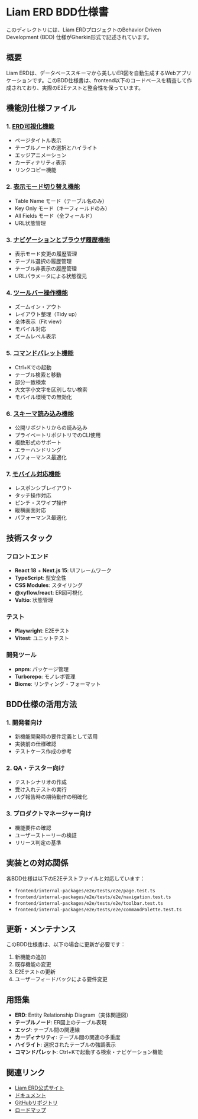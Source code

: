 # Liam ERD BDD仕様書

このディレクトリには、Liam ERDプロジェクトのBehavior Driven Development (BDD) 仕様がGherkin形式で記述されています。

## 概要

Liam ERDは、データベーススキーマから美しいER図を自動生成するWebアプリケーションです。このBDD仕様書は、frontend以下のコードベースを精査して作成されており、実際のE2Eテストと整合性を保っています。

## 機能別仕様ファイル

### 1. [ERD可視化機能](./erd-visualization.feature)
- ページタイトル表示
- テーブルノードの選択とハイライト
- エッジアニメーション
- カーディナリティ表示
- リンクコピー機能

### 2. [表示モード切り替え機能](./display-modes.feature)
- Table Name モード（テーブル名のみ）
- Key Only モード（キーフィールドのみ）
- All Fields モード（全フィールド）
- URL状態管理

### 3. [ナビゲーションとブラウザ履歴機能](./navigation-and-history.feature)
- 表示モード変更の履歴管理
- テーブル選択の履歴管理
- テーブル非表示の履歴管理
- URLパラメータによる状態復元

### 4. [ツールバー操作機能](./toolbar-operations.feature)
- ズームイン・アウト
- レイアウト整理（Tidy up）
- 全体表示（Fit view）
- モバイル対応
- ズームレベル表示

### 5. [コマンドパレット機能](./command-palette.feature)
- Ctrl+Kでの起動
- テーブル検索と移動
- 部分一致検索
- 大文字小文字を区別しない検索
- モバイル環境での無効化

### 6. [スキーマ読み込み機能](./schema-loading.feature)
- 公開リポジトリからの読み込み
- プライベートリポジトリでのCLI使用
- 複数形式のサポート
- エラーハンドリング
- パフォーマンス最適化

### 7. [モバイル対応機能](./mobile-responsiveness.feature)
- レスポンシブレイアウト
- タッチ操作対応
- ピンチ・スワイプ操作
- 縦横画面対応
- パフォーマンス最適化

## 技術スタック

### フロントエンド
- **React 18** + **Next.js 15**: UIフレームワーク
- **TypeScript**: 型安全性
- **CSS Modules**: スタイリング
- **@xyflow/react**: ER図可視化
- **Valtio**: 状態管理

### テスト
- **Playwright**: E2Eテスト
- **Vitest**: ユニットテスト

### 開発ツール
- **pnpm**: パッケージ管理
- **Turborepo**: モノレポ管理
- **Biome**: リンティング・フォーマット

## BDD仕様の活用方法

### 1. 開発者向け
- 新機能開発時の要件定義として活用
- 実装前の仕様確認
- テストケース作成の参考

### 2. QA・テスター向け
- テストシナリオの作成
- 受け入れテストの実行
- バグ報告時の期待動作の明確化

### 3. プロダクトマネージャー向け
- 機能要件の確認
- ユーザーストーリーの検証
- リリース判定の基準

## 実装との対応関係

各BDD仕様は以下のE2Eテストファイルと対応しています：

- `frontend/internal-packages/e2e/tests/e2e/page.test.ts`
- `frontend/internal-packages/e2e/tests/e2e/navigation.test.ts`
- `frontend/internal-packages/e2e/tests/e2e/toolbar.test.ts`
- `frontend/internal-packages/e2e/tests/e2e/commandPalette.test.ts`

## 更新・メンテナンス

このBDD仕様書は、以下の場合に更新が必要です：

1. 新機能の追加
2. 既存機能の変更
3. E2Eテストの更新
4. ユーザーフィードバックによる要件変更

## 用語集

- **ERD**: Entity Relationship Diagram（実体関連図）
- **テーブルノード**: ER図上のテーブル表現
- **エッジ**: テーブル間の関連線
- **カーディナリティ**: テーブル間の関連の多重度
- **ハイライト**: 選択されたテーブルの強調表示
- **コマンドパレット**: Ctrl+Kで起動する検索・ナビゲーション機能

## 関連リンク

- [Liam ERD公式サイト](https://liambx.com)
- [ドキュメント](https://liambx.com/docs)
- [GitHubリポジトリ](https://github.com/liam-hq/liam)
- [ロードマップ](https://github.com/orgs/liam-hq/projects/1/views/1)
